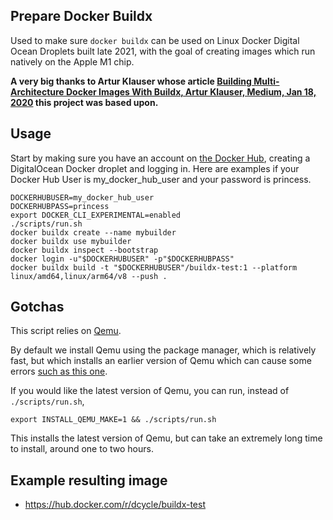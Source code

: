 Prepare Docker Buildx
-----

Used to make sure `docker buildx` can be used on Linux Docker Digital Ocean Droplets built late 2021, with the goal of creating images which run natively on the Apple M1 chip.

**A very big thanks to Artur Klauser whose article [Building Multi-Architecture Docker Images With Buildx, Artur Klauser, Medium, Jan 18, 2020](https://medium.com/@artur.klauser/building-multi-architecture-docker-images-with-buildx-27d80f7e2408) this project was based upon.**

Usage
-----

Start by making sure you have an account on [the Docker Hub](https://hub.docker.com), creating a DigitalOcean Docker droplet and logging in. Here are examples if your Docker Hub User is my_docker_hub_user and your password is princess.

    DOCKERHUBUSER=my_docker_hub_user
    DOCKERHUBPASS=princess
    export DOCKER_CLI_EXPERIMENTAL=enabled
    ./scripts/run.sh
    docker buildx create --name mybuilder
    docker buildx use mybuilder
    docker buildx inspect --bootstrap
    docker login -u"$DOCKERHUBUSER" -p"$DOCKERHUBPASS"
    docker buildx build -t "$DOCKERHUBUSER"/buildx-test:1 --platform linux/amd64,linux/arm64/v8 --push .

Gotchas
-----

This script relies on [Qemu](https://www.qemu.org).

By default we install Qemu using the package manager, which is relatively fast, but which installs an earlier version of Qemu which can cause some errors [such as this one](https://askubuntu.com/questions/1339558).

If you would like the latest version of Qemu, you can run, instead of `./scripts/run.sh`,

    export INSTALL_QEMU_MAKE=1 && ./scripts/run.sh

This installs the latest version of Qemu, but can take an extremely long time to install, around one to two hours.

Example resulting image
-----

* <https://hub.docker.com/r/dcycle/buildx-test>
